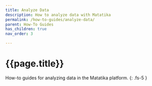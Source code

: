 ```yaml
---
title: Analyze Data
description: How to analyze data with Matatika
permalink: /how-to-guides/analyze-data/
parent: How-To Guides
has_children: true
nav_order: 3

---
```


# {{page.title}}

How-to guides for analyzing data in the Matatika platform.
{: .fs-5 }
